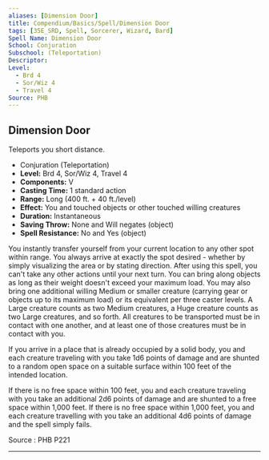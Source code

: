 ```yaml
---
aliases: [Dimension Door]
title: Compendium/Basics/Spell/Dimension Door
tags: [35E_SRD, Spell, Sorcerer, Wizard, Bard]
Spell Name: Dimension Door
School: Conjuration
Subschool: (Teleportation)
Descriptor: 
Level:
  - Brd 4
  - Sor/Wiz 4
  - Travel 4
Source: PHB
---
```



## Dimension Door

Teleports you short distance.

*   Conjuration (Teleportation)
*   **Level:** Brd 4, Sor/Wiz 4, Travel 4
*   **Components:** V
*   **Casting Time:** 1 standard action
*   **Range:** Long (400 ft. + 40 ft./level)
*   **Effect:** You and touched objects or other touched willing creatures
*   **Duration:** Instantaneous
*   **Saving Throw:** None and Will negates (object)
*   **Spell Resistance:** No and Yes (object)

<p>You instantly transfer yourself from your current location to any other spot within range. You always arrive at exactly the spot desired - whether by simply visualizing the area or by stating direction. After using this spell, you can't take any other actions until your next turn. You can bring along objects as long as their weight doesn't exceed your maximum load. You may also bring one additional willing Medium or smaller creature (carrying gear or objects up to its maximum load) or its equivalent per three caster levels. A Large creature counts as two Medium creatures, a Huge creature counts as two Large creatures, and so forth. All creatures to be transported must be in contact with one another, and at least one of those creatures must be in contact with you.</p><p>If you arrive in a place that is already occupied by a solid body, you and each creature traveling with you take 1d6 points of damage and are shunted to a random open space on a suitable surface within 100 feet of the intended location.</p><p>If there is no free space within 100 feet, you and each creature traveling with you take an additional 2d6 points of damage and are shunted to a free space within 1,000 feet. If there is no free space within 1,000 feet, you and each creature travelling with you take an additional 4d6 points of damage and the spell simply fails.</p>

Source : PHB P221

---
